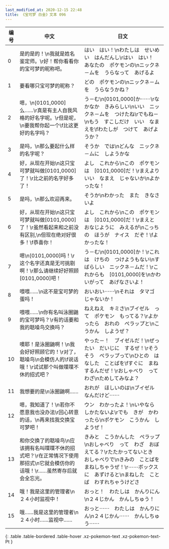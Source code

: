 ```yaml
---
last_modified_at: 2020-12-15 22:48
title: 《宝可梦 白金》文本 096
---
```

| 编号 | 中文 | 日文 |
| ---- | ---- | ---- |
| 0 | 是的是的！\n我就是姓名鉴定师。\r好！帮你看看你的宝可梦的昵称吧。 | はい　はい！\nわたしは　せいめい　はんだんし\rはい　はい！　あなたの　ポケモンの\nニックネ－ムを　うらなって　あげるよ |
| 1 | 要看哪只宝可梦的昵称？ | どの　ポケモンの\nニックネ－ムを　うらなうかね？ |
| 2 | 嗯，\n[0101,0000]么……\r真是有主人自我风格的好名字呢。\r但是呢，\n要我帮你起一个\f比这更好的名字吗？ | う－む\n[0101,0000]か⋯⋯\rなかなか　きみらしい\nいい　ニックネ－ムを　つけたね\rでもね－\nもう　すこしだけ　いい　なまえを\fわたしが　つけて　あげようか？ |
| 3 | 是吗，\n那么要起什么样的名字呢？ | そうか　では\nどんな　ニックネ－ムに　しようかな |
| 4 | 好，从现在开始\n这只宝可梦就叫做[0101,0000]了！\r比之前的名字好多了！ | よし　これから\nこの　ポケモンは　[0101,0000]だ！\rまえより　いい　なまえ　じゃないか\nよかったな！ |
| 5 | 是吗，\n那么欢迎再来。 | そうか\nわかった　また　きなさいよ |
| 6 | 好，从现在开始\n这只宝可梦就叫做[0101,0000]了！\r虽然看起来和之前没有区别,\n但现在绝对好很多！\f恭喜你！ | よし　これから\nこの　ポケモンは　[0101,0000]だ！\rまえと　おなじように　みえるが\nこっちの　ほうが　ナイス　だぞ！\fよかったな！ |
| 7 | 嗯\n[0101,0000]吗！\r这个名字还真是无可挑剔啊！\r那么请继续好好照顾[0101,0000]吧！ | う－む\n[0101,0000]か！\rこれは　けちの　つけようもない\nすばらしい　ニックネ－ムだ！\rこれからも　[0101,0000]を\nかわいがって　あげなさいよ！ |
| 8 | 喂喂……\n这不是宝可梦的蛋吗！ | おいおい⋯⋯\nそれは　タマゴ　じゃないか！ |
| 9 | 喂喂……\n你有名叫泳圈鼬的宝可梦吗？\r有的话要和我的聒噪鸟交换吗？ | ねえねえ　キミさ\nブイゼル　って　ポケモン　もってる？\rよかったら　おれの　ぺラップと\nこうかん　しようぜ？ |
| 10 | 噢耶！是泳圈鼬啊！\n我会好好照顾它的！\r对了，聒噪鸟\n会模仿人的\f说话哦！\r试试那个叫做喋喋不休的招式吧？ | やった－！　ブイゼルだ！\nぜったい　だいじに　するぜ！\rそうそう　ぺラップって\nひとの　はなした　ことばを\fすぐに　まねするんだぜ！\rおしゃべり　って　わざ\nためしてみなよ？ |
| 11 | 我想要的是\n泳圈鼬啊…… | おれが　ほしいのは\nブイゼル　なんだけど⋯⋯ |
| 12 | 嗯，我知道了！\n若你不愿意我也没办法\r回心转意的话，\n再来找我交换宝可梦吧！ | ウン　わかったよ！\nいやなら　しかたないよ\rでも　きが　かわったら\nポケモン　こうかん　しようぜ！ |
| 13 | 和你交换了的聒噪鸟\n应该拥有名叫喋喋不休的招式吧？\r在正常情况下使用那招式\n它就会模仿你的话哦！\r……虽然寄存后就会全忘光。 | きみと　こうかんした　ぺラップ\nおしゃべり　って　わざ　おぼえてる？\rたたかってないとき　おしゃべりで\nきみの　ことばを　まねしちゃうぜ！\r⋯⋯ボックスに　あずけると\nまねした　ことば　わすれちゃうけどさ |
| 14 | 哦！我是这里的管理者\n２４小时监视中！ | おっと！　わたしは　かんりにん\n２４じかん　かんしちゅう！ |
| 15 | 哦……我是这里的管理者\n２４小时……监视中…… | おっと⋯⋯　わたしは　かんりにん\n２４じかん⋯⋯　かんしちゅう⋯⋯ |
{: .table .table-bordered .table-hover .xz-pokemon-text .xz-pokemon-text-Pt }